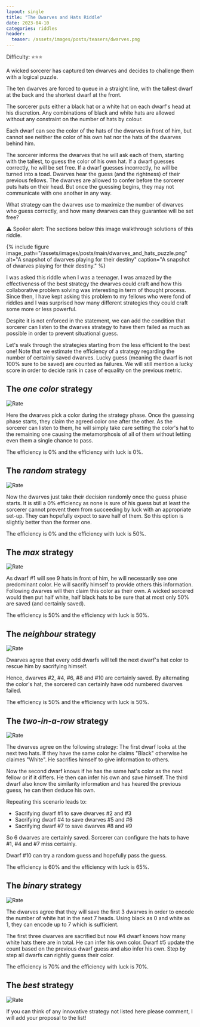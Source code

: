 ```yaml
---
layout: single
title: "The Dwarves and Hats Riddle"
date: 2023-04-10
categories: riddles
header:
  teaser: /assets/images/posts/teasers/dwarves.png
---
```


Difficulty: ⭐⭐⭐

A wicked sorcerer has captured ten dwarves and decides to challenge them with a logical puzzle.

The ten dwarves are forced to queue in a straight line, with the tallest dwarf at the back and the shortest dwarf at the front.

The sorcerer puts either a black hat or a white hat on each dwarf's head at his discretion. Any combinations of black and white hats are allowed without any constraint on the number of hats by colour.

Each dwarf can see the color of the hats of the dwarves in front of him, but cannot see neither the color of his own hat nor the hats of the dwarves behind him.

The sorcerer informs the dwarves that he will ask each of them, starting with the tallest, to guess the color of his own hat. If a dwarf guesses correctly, he will be set free. If a dwarf guesses incorrectly, he will be turned into a toad. Dwarves hear the guess (and the rightness) of their previous fellows. The dwarves are allowed to confer before the sorcerer puts hats on their head. But once the guessing begins, they may not communicate with one another in any way.

What strategy can the dwarves use to maximize the number of dwarves who guess correctly, and how many dwarves can they guarantee will be set free?

⚠️ Spoiler alert: The sections below this image walkthrough solutions of this riddle.  

{% include figure image_path="/assets/images/posts/main/dwarves_and_hats_puzzle.png" alt="A snapshot of dwarves playing for their destiny" caption="A snapshot of dwarves playing for their destiny." %}

I was asked this riddle when I was a teenager. I was amazed by the effectiveness of the best strategy the dwarves could craft and how this collaborative problem solving was interesting in term of thought process. Since then, I have kept asking this problem to my fellows who were fond of riddles and I was surprised how many different strategies they could craft some more or less powerful.

Despite it is not enforced in the statement, we can add the condition that sorcerer can listen to the dwarves strategy to have them failed as much as possible in order to prevent situational guess.

Let's walk through the strategies starting from the less efficient to the best one! Note that we estimate the efficiency of a strategy regarding the number of certainly saved dwarves. Lucky guess (meaning the dwarf is not 100% sure to be saved) are counted as failures. We will still mention a lucky score in order to decide rank in case of equality on the previous metric.

## The *one color* strategy
![Rate](https://progress-bar.dev/0/?title=Rate&width=150&color=babaca)

Here the dwarves pick a color during the strategy phase. Once the guessing phase starts, they claim the agreed color one after the other. As the sorcerer can listen to them, he will simply take care setting the color's hat to the remaining one causing the metamorphosis of all of them without letting even them a single chance to pass.

The efficiency is 0% and the efficiency with luck is 0%.

## The *random* strategy
![Rate](https://progress-bar.dev/0/?title=Rate&width=150&color=babaca)

Now the dwarves just take their decision randomly once the guess phase starts. It is still a 0% efficiency as none is sure of his guess but at least the sorcerer cannot prevent them from succeeding by luck with an appropriate set-up. They can hopefully expect to save half of them. So this option is slightly better than the former one.

The efficiency is 0% and the efficiency with luck is 50%.

## The *max* strategy
![Rate](https://progress-bar.dev/50/?title=Rate&width=150&color=babaca)

As dwarf #1 will see 9 hats in front of him, he will necessarily see one predominant color. He will sacrify himself to provide others this information. Following dwarves will then claim this color as their own. A wicked sorcered would then put half white, half black hats to be sure that at most only 50% are saved (and certainly saved).

The efficiency is 50% and the efficiency with luck is 50%.

## The *neighbour* strategy
![Rate](https://progress-bar.dev/50/?title=Rate&width=150&color=babaca)

Dwarves agree that every odd dwarfs will tell the next dwarf's hat color to rescue him by sacrifying himself.

Hence, dwarves #2, #4, #6, #8 and #10 are certainly saved. By alternating the color's hat, the sorcered can certainly have odd numbered dwarves failed.

The efficiency is 50% and the efficiency with luck is 50%.

## The *two-in-a-row* strategy
![Rate](https://progress-bar.dev/60/?title=Rate&width=150&color=babaca)

The dwarves agree on the following strategy: The first dwarf looks at the next two hats. If they have the same color he claims "Black" otherwise he claimes "White". He sacrifies himself to give information to others.

Now the second dwarf knows if he has the same hat's color as the next fellow or if it differs. He then can infer his own and save himself. The third dwarf also know the similarity information and has heared the previous guess, he can then deduce his own.

Repeating this scenario leads to:
  - Sacrifying dwarf #1 to save dwarves #2 and #3
  - Sacrifying dwarf #4 to save dwarves #5 and #6
  - Sacrifying dwarf #7 to save dwarves #8 and #9

So 6 dwarves are certainly saved. Sorcerer can configure the hats to have #1, #4 and #7 miss certainly.

Dwarf #10 can try a random guess and hopefully pass the guess.

The efficiency is 60% and the efficiency with luck is 65%.

## The *binary* strategy
![Rate](https://progress-bar.dev/70/?title=Rate&width=150&color=babaca)

The dwarves agree that they will save the first 3 dwarves in order to encode the number of white hat in the next 7 heads. Using black as 0 and white as 1, they can encode up to 7 which is sufficient.

The first three dwarves are sacrified but now #4 dwarf knows how many white hats there are in total. He can infer his own color. Dwarf #5 update the count based on the previous dwarf guess and also infer his own. Step by step all dwarfs can rightly guess their color.

The efficiency is 70% and the efficiency with luck is 70%.

## The *best* strategy
![Rate](https://progress-bar.dev/90/?title=Rate&width=150&color=babaca)

If you can think of any innovative strategy not listed here please comment, I will add your proposal to the list!